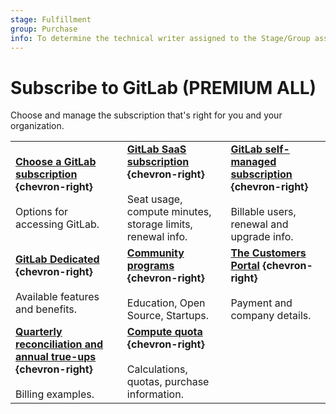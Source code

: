 ```yaml
---
stage: Fulfillment
group: Purchase
info: To determine the technical writer assigned to the Stage/Group associated with this page, see https://handbook.gitlab.com/handbook/product/ux/technical-writing/#assignments
---
```


# Subscribe to GitLab **(PREMIUM ALL)**

Choose and manage the subscription that's right for you and your organization.

| | | |
|--|--|--|
| [**Choose a GitLab subscription**](choosing_subscription.md) **{chevron-right}**<br><br> Options for accessing GitLab. |  [**GitLab SaaS subscription**](gitlab_com/index.md) **{chevron-right}**<br><br> Seat usage, compute minutes, storage limits, renewal info. | [**GitLab self-managed subscription**](self_managed/index.md) **{chevron-right}**<br><br> Billable users, renewal and upgrade info. |
| [**GitLab Dedicated**](gitlab_dedicated/index.md) **{chevron-right}**<br><br> Available features and benefits. | [**Community programs**](community_programs.md) **{chevron-right}**<br><br> Education, Open Source, Startups. |  [**The Customers Portal**](customers_portal.md) **{chevron-right}**<br><br> Payment and company details. |
|  [**Quarterly reconciliation and annual true-ups**](quarterly_reconciliation.md) **{chevron-right}**<br><br> Billing examples.| [**Compute quota**](../ci/pipelines/cicd_minutes.md) **{chevron-right}**<br><br> Calculations, quotas, purchase information. | |
